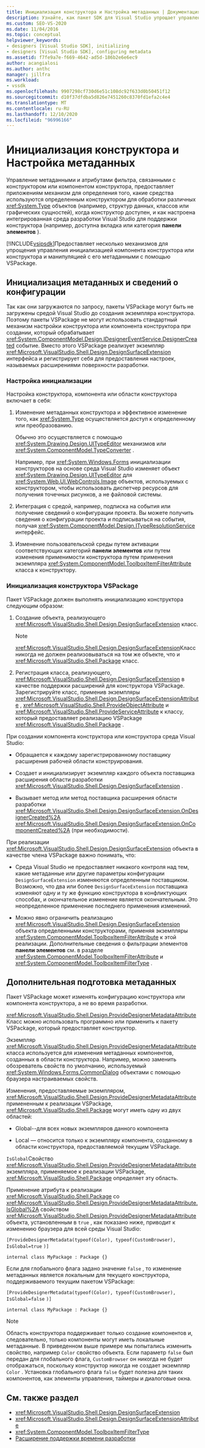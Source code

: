 ```yaml
---
title: Инициализация конструктора и Настройка метаданных | Документация Майкрософт
description: Узнайте, как пакет SDK для Visual Studio упрощает управление инициализацией компонента конструктора или конструктора и его метаданными с помощью VSPackage.
ms.custom: SEO-VS-2020
ms.date: 11/04/2016
ms.topic: conceptual
helpviewer_keywords:
- designers [Visual Studio SDK], initializing
- designers [Visual Studio SDK], configuring metadata
ms.assetid: f7fe9a7e-f669-4642-ad5d-186b2e6e6ec9
author: acangialosi
ms.author: anthc
manager: jillfra
ms.workload:
- vssdk
ms.openlocfilehash: 9907298cf730d6e51c108dc92f633d0b50451f12
ms.sourcegitcommit: d10f37dfdba5d826e7451260c8370fd1efa2c4e4
ms.translationtype: MT
ms.contentlocale: ru-RU
ms.lasthandoff: 12/10/2020
ms.locfileid: "96996166"
---
```

# <a name="designer-initialization-and-metadata-configuration"></a>Инициализация конструктора и Настройка метаданных

Управление метаданными и атрибутами фильтра, связанными с конструктором или компонентом конструктора, предоставляет приложениям механизм для определения того, какие средства используются определенным конструктором для обработки различных <xref:System.Type> объектов (например, структур данных, классов или графических сущностей), когда конструктор доступен, и как настроена интегрированная среда разработки Visual Studio для поддержки конструктора (например, доступна вкладка или категория **панели элементов** ).

[!INCLUDE[vsipsdk](../extensibility/includes/vsipsdk_md.md)]Предоставляет несколько механизмов для упрощения управления инициализацией компонента конструктора или конструктора и манипуляцией с его метаданными с помощью VSPackage.

## <a name="initialize-metadata-and-configuration-information"></a>Инициализация метаданных и сведений о конфигурации
 Так как они загружаются по запросу, пакеты VSPackage могут быть не загружены средой Visual Studio до создания экземпляра конструктора. Поэтому пакеты VSPackage не могут использовать стандартный механизм настройки конструктора или компонента конструктора при создании, который обрабатывает <xref:System.ComponentModel.Design.IDesignerEventService.DesignerCreated> событие. Вместо этого VSPackage реализует экземпляр <xref:Microsoft.VisualStudio.Shell.Design.DesignSurfaceExtension> интерфейса и регистрирует себя для предоставления настроек, называемых расширениями поверхности разработки.

### <a name="customize-initialization"></a>Настройка инициализации

Настройка конструктора, компонента или области конструктора включает в себя:

1. Изменение метаданных конструктора и эффективное изменение того, как <xref:System.Type> осуществляется доступ к определенному или преобразованию.

    Обычно это осуществляется с помощью <xref:System.Drawing.Design.UITypeEditor> механизмов или <xref:System.ComponentModel.TypeConverter> .

    Например, при <xref:System.Windows.Forms> инициализации конструкторов на основе среда Visual Studio изменяет объект <xref:System.Drawing.Design.UITypeEditor> для <xref:System.Web.UI.WebControls.Image> объектов, используемых с конструктором, чтобы использовать диспетчер ресурсов для получения точечных рисунков, а не файловой системы.

2. Интеграция с средой, например, подписка на события или получение сведений о конфигурации проекта. Вы можете получить сведения о конфигурации проекта и подписываться на события, получая <xref:System.ComponentModel.Design.ITypeResolutionService> интерфейс.

3. Изменение пользовательской среды путем активации соответствующих категорий **панели элементов** или путем изменения применимости конструктора путем применения экземпляра <xref:System.ComponentModel.ToolboxItemFilterAttribute> класса к конструктору.

### <a name="designer-initialization-by-a-vspackage"></a>Инициализация конструктора VSPackage

Пакет VSPackage должен выполнять инициализацию конструктора следующим образом:

1. Создание объекта, реализующего <xref:Microsoft.VisualStudio.Shell.Design.DesignSurfaceExtension> класс.

   > [!NOTE]
   > <xref:Microsoft.VisualStudio.Shell.Design.DesignSurfaceExtension>Класс никогда не должен реализовываться на том же объекте, что и <xref:Microsoft.VisualStudio.Shell.Package> класс.

2. Регистрация класса, реализующего, <xref:Microsoft.VisualStudio.Shell.Design.DesignSurfaceExtension> в качестве поддержки расширений для конструктора VSPackage. Зарегистрируйте класс, применив экземпляры  <xref:Microsoft.VisualStudio.Shell.Design.DesignSurfaceExtensionAttribute> , <xref:Microsoft.VisualStudio.Shell.ProvideObjectAttribute> и <xref:Microsoft.VisualStudio.Shell.ProvideServiceAttribute> к классу, который предоставляет реализацию VSPackage <xref:Microsoft.VisualStudio.Shell.Package> .

При создании компонента конструктора или конструктора среда Visual Studio:

- Обращается к каждому зарегистрированному поставщику расширения рабочей области конструирования.

- Создает и инициализирует экземпляр каждого объекта поставщика расширения области разработки <xref:Microsoft.VisualStudio.Shell.Design.DesignSurfaceExtension> .

- Вызывает метод или метод поставщика расширения области разработки <xref:Microsoft.VisualStudio.Shell.Design.DesignSurfaceExtension.OnDesignerCreated%2A> <xref:Microsoft.VisualStudio.Shell.Design.DesignSurfaceExtension.OnComponentCreated%2A> (при необходимости).

При реализации <xref:Microsoft.VisualStudio.Shell.Design.DesignSurfaceExtension> объекта в качестве члена VSPackage важно понимать, что:

- Среда Visual Studio не предоставляет никакого контроля над тем, какие метаданные или другие параметры конфигурации `DesignSurfaceExtension` изменяются определенным поставщиком. Возможно, что два или более `DesignSurfaceExtension` поставщика изменяют одну и ту же функцию конструктора в конфликтующих способах, и окончательное изменение является окончательным. Это неопределенное применение последнего применения изменений.

- Можно явно ограничить реализацию <xref:Microsoft.VisualStudio.Shell.Design.DesignSurfaceExtension> объекта определенными конструкторами, применяя экземпляры <xref:System.ComponentModel.ToolboxItemFilterAttribute> к этой реализации. Дополнительные сведения о фильтрации элементов **панели элементов** см. в разделе <xref:System.ComponentModel.ToolboxItemFilterAttribute> и <xref:System.ComponentModel.ToolboxItemFilterType> .

## <a name="additional-metadata-provisioning"></a>Дополнительная подготовка метаданных

Пакет VSPackage может изменять конфигурацию конструктора или компонента конструктора, а не во время разработки.

<xref:Microsoft.VisualStudio.Shell.Design.ProvideDesignerMetadataAttribute>Класс можно использовать программно или применить к пакету VSPackage, который предоставляет конструктор.

Экземпляр <xref:Microsoft.VisualStudio.Shell.Design.ProvideDesignerMetadataAttribute> класса используется для изменения метаданных компонентов, созданных в области конструктора. Например, можно заменить обозреватель свойств по умолчанию, используемый <xref:System.Windows.Forms.CommonDialog> объектами с помощью браузера настраиваемых свойств.

Изменения, предоставляемые экземпляром, <xref:Microsoft.VisualStudio.Shell.Design.ProvideDesignerMetadataAttribute> примененным к реализации VSPackage, <xref:Microsoft.VisualStudio.Shell.Package> могут иметь одну из двух областей:

- Global--для всех новых экземпляров данного компонента

- Local — относится только к экземпляру компонента, созданному в области конструктора, предоставляемой текущим VSPackage.

`IsGlobal`Свойство <xref:Microsoft.VisualStudio.Shell.Design.ProvideDesignerMetadataAttribute> экземпляра, применяемое к реализации VSPackage, <xref:Microsoft.VisualStudio.Shell.Package> определяет эту область.

Применение атрибута к реализации <xref:Microsoft.VisualStudio.Shell.Package> со <xref:Microsoft.VisualStudio.Shell.Design.ProvideDesignerMetadataAttribute.IsGlobal%2A> свойством <xref:Microsoft.VisualStudio.Shell.Design.ProvideDesignerMetadataAttribute> объекта, установленным в `true` , как показано ниже, приводит к изменению браузера для всей среды Visual Studio:

`[ProvideDesignerMetadata(typeof(Color), typeof(CustomBrowser),`   `IsGlobal=true`  `)]`

`internal class MyPackage : Package {}`

Если для глобального флага задано значение `false` , то изменение метаданных является локальным для текущего конструктора, поддерживаемого текущим пакетом VSPackage:

`[ProvideDesignerMetadata(typeof(Color), typeof(CustomBrowser),`   `IsGlobal=false`  `)]`

`internal class MyPackage : Package {}`

> [!NOTE]
> Область конструктора поддерживает только создание компонентов и, следовательно, только компоненты могут иметь локальные метаданные. В приведенном выше примере мы попытались изменить свойство, например `Color` свойство объекта. Если параметр `false` был передан для глобального флага, `CustomBrowser` он никогда не будет отображаться, поскольку конструктор никогда не создает экземпляр `Color` . Установка глобального флага `false` будет полезна для таких компонентов, как элементы управления, таймеры и диалоговые окна.

## <a name="see-also"></a>См. также раздел

- <xref:Microsoft.VisualStudio.Shell.Design.DesignSurfaceExtension>
- <xref:Microsoft.VisualStudio.Shell.Design.DesignSurfaceExtensionAttribute>
- <xref:System.ComponentModel.ToolboxItemFilterType>
- [Расширение поддержки времени разработки](/previous-versions/37899azc(v=vs.140))